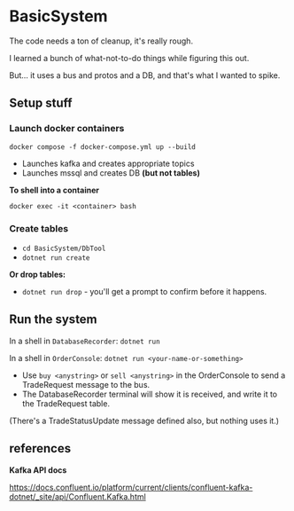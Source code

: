 # BasicSystem

The code needs a ton of cleanup, it's really rough.

I learned a bunch of what-not-to-do things while figuring this out.

But... it uses a bus and protos and a DB, and that's what I wanted to spike.


## Setup stuff

### Launch docker containers

`docker compose -f docker-compose.yml up --build`

* Launches kafka and creates appropriate topics
* Launches mssql and creates DB **(but not tables)**

**To shell into a container**

`docker exec -it <container> bash`

### Create tables

* `cd BasicSystem/DbTool`
* `dotnet run create`

**Or drop tables:**

* `dotnet run drop` - you'll get a prompt to confirm before it happens.

## Run the system

In a shell in `DatabaseRecorder`: `dotnet run`

In a shell in `OrderConsole`: `dotnet run <your-name-or-something>`

* Use `buy <anystring>` or `sell <anystring>` in the OrderConsole to send a TradeRequest message to the bus.
* The DatabaseRecorder terminal will show it is received, and write it to the TradeRequest table.

(There's a TradeStatusUpdate message defined also, but nothing uses it.)



## references

**Kafka API docs**

https://docs.confluent.io/platform/current/clients/confluent-kafka-dotnet/_site/api/Confluent.Kafka.html




